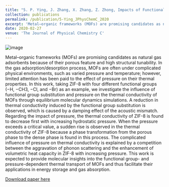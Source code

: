 ```yaml
---
title: "5. P. Ying, J. Zhang, X. Zhang, Z. Zhong, Impacts of Functional Group Substitution and Pressure on the Thermal Conductivity of ZIF-8. The Journal of Physical Chemistry C 124, 6274-6283 (2020)."
collection: publications
permalink: /publication/5-Ying_JPhysChemC_2020
excerpt: 'Metal–organic frameworks (MOFs) are promising candidates as natural gas adsorbents because of their porous feature and high structural tunability. In the gas adsorption/desorption process, MOFs are often under complicated physical environments, such as varied pressure and temperature; however, limited attention has been paid to the effect of pressure on their thermal properties. In this work, taking ZIF-8 with four different functional groups (−H, −CH3, −Cl, and −Br) as an example, we investigate the influence of functional group substitution and pressure on the thermal conductivity of MOFs through equilibrium molecular dynamics simulations.'
date: 2020-02-27
venue: 'The Journal of Physical Chemistry C'
---
```

![image](https://user-images.githubusercontent.com/54773018/221053097-a1a9933e-c6cf-4e67-a1be-fd91f1c5e582.png)

Metal–organic frameworks (MOFs) are promising candidates as natural gas adsorbents because of their porous feature and high structural tunability. In the gas adsorption/desorption process, MOFs are often under complicated physical environments, such as varied pressure and temperature; however, limited attention has been paid to the effect of pressure on their thermal properties. In this work, taking ZIF-8 with four different functional groups (−H, −CH3, −Cl, and −Br) as an example, we investigate the influence of functional group substitution and pressure on the thermal conductivity of MOFs through equilibrium molecular dynamics simulations. A reduction in thermal conductivity induced by the functional group substitution is observed, which is caused by a damping effect of the acoustic mismatch. Regarding the impact of pressure, the thermal conductivity of ZIF-8 is found to decrease first with increasing hydrostatic pressure. When the pressure exceeds a critical value, a sudden rise is observed in the thermal conductivity of ZIF-8 because a phase transformation from the porous phase to the dense phase is found in this process. The complicated influence of pressure on thermal conductivity is explained by a competition between the aggravation of phonon scattering and the enhancement of volumetric heat capacity in ZIF-8 with increasing pressure. This work is expected to provide molecular insights into the functional group- and pressure-dependent thermal transport of MOFs and thus facilitate their applications in energy storage and gas absorption.

[Download paper here](http://hityingph.github.io/files/5-Ying_JPhysChemC_2020.pdf)
